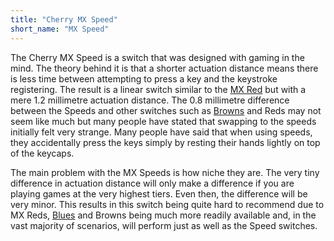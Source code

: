 ```yaml
---
title: "Cherry MX Speed"
short_name: "MX Speed"
---
```


The Cherry MX Speed is a switch that was designed with gaming in the mind. The theory behind it is that a shorter actuation distance means there is less time between attempting to press a key and the keystroke registering. The result is a linear switch similar to the [MX Red](/switches/cherry-red) but with a mere 1.2 millimetre actuation distance. The 0.8 millimetre difference between the Speeds and other switches such as [Browns](/switches/cherry-brown) and Reds may not seem like much but many people have stated that swapping to the speeds initially felt very strange. Many people have said that when using speeds, they accidentally press the keys simply by resting their hands lightly on top of the keycaps. 

The main problem with the MX Speeds is how niche they are. The very tiny difference in actuation distance will only make a difference if you are playing games at the very highest tiers. Even then, the difference will be very minor. This results in this switch being quite hard to recommend due to MX Reds, [Blues](/switches/cherry-blue) and Browns being much more readily available and, in the vast majority of scenarios, will perform just as well as the Speed switches.
